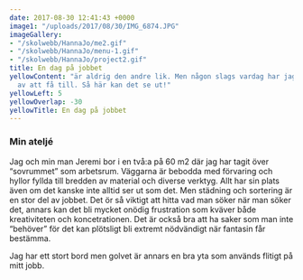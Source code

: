 ```yaml
---
date: 2017-08-30 12:41:43 +0000
image1: "/uploads/2017/08/30/IMG_6874.JPG"
imageGallery:
- "/skolwebb/HannaJo/me2.gif"
- "/skolwebb/HannaJo/menu-1.gif"
- "/skolwebb/HannaJo/project2.gif"
title: En dag på jobbet
yellowContent: "är aldrig den andre lik. Men någon slags vardag har jag ju ändå klarat
  av att få till. Så här kan det se ut!"
yellowLeft: 5
yellowOverlap: -30
yellowTitle: En dag på jobbet
---
```


### Min ateljé

Jag och min man Jeremi bor i en två:a på 60 m2 där jag har tagit över “sovrummet” som arbetsrum. Väggarna är bebodda med förvaring och hyllor fyllda till bredden av material och diverse verktyg. Allt har sin plats även om det kanske inte alltid ser ut som det. Men städning och sortering är en stor del av jobbet. Det ör så viktigt att hitta vad man söker när man söker det, annars kan det bli mycket onödig frustration som kväver både kreativiteten och koncetrationen. Det är också bra att ha saker som man inte “behöver” för det kan plötsligt bli extremt nödvändigt när fantasin får bestämma.  

Jag har ett stort bord men golvet är annars en bra yta som används flitigt på mitt jobb.
